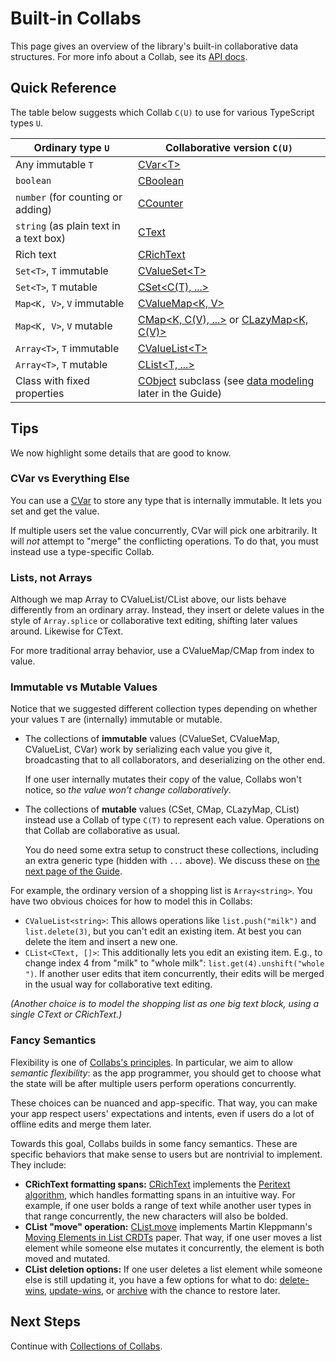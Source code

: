 # Built-in Collabs

This page gives an overview of the library's built-in collaborative data structures. For more info about a Collab, see its [API docs](../api/collabs/index.html).

## Quick Reference

The table below suggests which Collab `C(U)` to use for various TypeScript types `U`.

| Ordinary type `U`                      | Collaborative version `C(U)`                                                                                            |
| -------------------------------------- | ----------------------------------------------------------------------------------------------------------------------- |
| Any immutable `T`                      | [CVar\<T\>](../api/collabs/classes/CVar.html)                                                                           |
| `boolean`                              | [CBoolean](../api/collabs/classes/CBoolean.html)                                                                        |
| `number` (for counting or adding)      | [CCounter](../api/collabs/classes/CCounter.html)                                                                        |
| `string` (as plain text in a text box) | [CText](../api/collabs/classes/CText.html)                                                                              |
| Rich text                              | [CRichText](../api/collabs/classes/CRichText.html)                                                                      |
| `Set<T>`, `T` immutable                | [CValueSet\<T\>](../api/collabs/classes/CValueSet.html)                                                                 |
| `Set<T>`, `T` mutable                  | [CSet\<C(T), ...\>](../api/collabs/classes/CSet.html)                                                                   |
| `Map<K, V>`, `V` immutable             | [CValueMap\<K, V\>](../api/collabs/classes/CValueMap.html)                                                              |
| `Map<K, V>`, `V` mutable               | [CMap\<K, C(V), ...\>](../api/collabs/classes/CMap.html) or [CLazyMap\<K, C(V)\>](../api/collabs/classes/CLazyMap.html) |
| `Array<T>`, `T` immutable              | [CValueList\<T\>](../api/collabs/classes/CValueList.html)                                                               |
| `Array<T>`, `T` mutable                | [CList\<T, ...\>](../api/collabs/classes/CList.html)                                                                    |
| Class with fixed properties            | [CObject](../api/collabs/classes/CObject.html) subclass (see [data modeling](./data_modeling.html) later in the Guide)  |

## Tips

We now highlight some details that are good to know.

### CVar vs Everything Else

You can use a [CVar](../api/collabs/classes/CVar.html) to store any type that is internally immutable. It lets you set and get the value.

If multiple users set the value concurrently, CVar will pick one arbitrarily. It will _not_ attempt to "merge" the conflicting operations. To do that, you must instead use a type-specific Collab.

### Lists, not Arrays

Although we map Array to CValueList/CList above, our lists behave differently from an ordinary array. Instead, they insert or delete values in the style of `Array.splice` or collaborative text editing, shifting later values around. Likewise for CText.

For more traditional array behavior, use a CValueMap/CMap from index to value.

### Immutable vs Mutable Values

Notice that we suggested different collection types depending on whether your values `T` are (internally) immutable or mutable.

- The collections of **immutable** values (CValueSet, CValueMap, CValueList, CVar) work by serializing each value you give it, broadcasting that to all collaborators, and deserializing on the other end.

  If one user internally mutates their copy of the value, Collabs won't notice, so _the value won't change collaboratively_.

- The collections of **mutable** values (CSet, CMap, CLazyMap, CList) instead use a Collab of type `C(T)` to represent each value. Operations on that Collab are collaborative as usual.

  You do need some extra setup to construct these collections, including an extra generic type (hidden with `...` above). We discuss these on [the next page of the Guide](./collections.html).

For example, the ordinary version of a shopping list is `Array<string>`. You have two obvious choices for how to model this in Collabs:

- `CValueList<string>`: This allows operations like `list.push("milk")` and `list.delete(3)`, but you can't edit an existing item. At best you can delete the item and insert a new one.
- `CList<CText, []>`: This additionally lets you edit an existing item. E.g., to change index 4 from "milk" to "whole milk": `list.get(4).unshift("whole ")`. If another user edits that item concurrently, their edits will be merged in the usual way for collaborative text editing.

_(Another choice is to model the shopping list as one big text block, using a single CText or CRichText.)_

### Fancy Semantics

Flexibility is one of [Collabs's principles](../#principles). In particular, we aim to allow _semantic flexibility_: as the app programmer, you should get to choose what the state will be after multiple users perform operations concurrently.

These choices can be nuanced and app-specific. That way, you can make your app respect users' expectations and intents, even if users do a lot of offline edits and merge them later.

Towards this goal, Collabs builds in some fancy semantics. These are specific behaviors that make sense to users but are nontrivial to implement. They include:

- **CRichText formatting spans:** [CRichText](../api/collabs/classes/CRichText.html) implements the [Peritext algorithm](https://www.inkandswitch.com/peritext/), which handles formatting spans in an intuitive way. For example, if one user bolds a range of text while another user types in that range concurrently, the new characters will also be bolded.
- **CList "move" operation:** [CList.move](../api/collabs/classes/CList.html#move) implements Martin Kleppmann's [Moving Elements in List CRDTs](https://doi.org/10.1145/3380787.3393677) paper. That way, if one user moves a list element while someone else mutates it concurrently, the element is both moved and mutated.
- **CList deletion options:** If one user deletes a list element while someone else is still updating it, you have a few options for what to do: [delete-wins](../api/collabs/classes/CList.html#delete), [update-wins](../api/collabs/classes/CList.html#restore), or [archive](../api/collabs/classes/CList.html#archive) with the chance to restore later.

## Next Steps

Continue with [Collections of Collabs](./collections.html).
